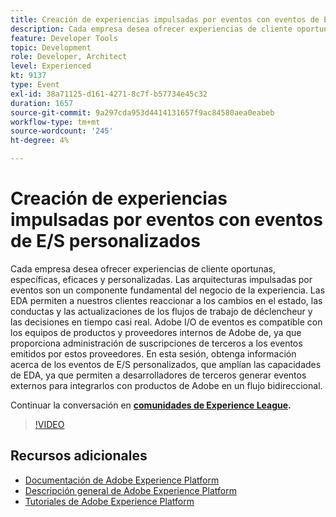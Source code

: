 ```yaml
---
title: Creación de experiencias impulsadas por eventos con eventos de E/S personalizados
description: Cada empresa desea ofrecer experiencias de cliente oportunas, específicas, eficaces y personalizadas. Las arquitecturas impulsadas por eventos son un componente fundamental del negocio de la experiencia. Las EDA permiten a nuestros clientes reaccionar a los cambios en el estado, las conductas y las actualizaciones de los flujos de trabajo de déclencheur y las decisiones en tiempo casi real. Adobe I/O de eventos es compatible con los equipos de productos y proveedores internos de Adobe de, ya que proporciona administración de suscripciones de terceros a los eventos emitidos por estos proveedores. En esta sesión, obtenga información acerca de los eventos de E/S personalizados, que amplían las capacidades de EDA, ya que permiten a desarrolladores de terceros generar eventos externos para integrarlos con productos de Adobe en un flujo bidireccional.
feature: Developer Tools
topic: Development
role: Developer, Architect
level: Experienced
kt: 9137
type: Event
exl-id: 38a71125-d161-4271-8c7f-b57734e45c32
duration: 1657
source-git-commit: 9a297cda953d4414131657f9ac84580aea0eabeb
workflow-type: tm+mt
source-wordcount: '245'
ht-degree: 4%

---
```


# Creación de experiencias impulsadas por eventos con eventos de E/S personalizados

Cada empresa desea ofrecer experiencias de cliente oportunas, específicas, eficaces y personalizadas. Las arquitecturas impulsadas por eventos son un componente fundamental del negocio de la experiencia. Las EDA permiten a nuestros clientes reaccionar a los cambios en el estado, las conductas y las actualizaciones de los flujos de trabajo de déclencheur y las decisiones en tiempo casi real. Adobe I/O de eventos es compatible con los equipos de productos y proveedores internos de Adobe de, ya que proporciona administración de suscripciones de terceros a los eventos emitidos por estos proveedores. En esta sesión, obtenga información acerca de los eventos de E/S personalizados, que amplían las capacidades de EDA, ya que permiten a desarrolladores de terceros generar eventos externos para integrarlos con productos de Adobe en un flujo bidireccional.

Continuar la conversación en **[comunidades de Experience League](https://adobe.ly/3kXfjdx).**

>[!VIDEO](https://video.tv.adobe.com/v/337616/?quality=12&learn=on&hidetitle=true)

## Recursos adicionales

- [Documentación de Adobe Experience Platform](https://experienceleague.adobe.com/docs/experience-platform.html?lang=es)
- [Descripción general de Adobe Experience Platform](https://experienceleague.adobe.com/docs/experience-platform/landing/home.html?lang=es)
- [Tutoriales de Adobe Experience Platform](https://experienceleague.adobe.com/docs/platform-learn/tutorials/overview.html?lang=es)
